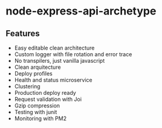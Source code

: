 # node-express-api-archetype


## Features
 - Easy editable clean architecture
 - Custom logger with file rotation and error trace
 - No transpilers, just vanilla javascript
 - Clean arquitecture
 - Deploy profiles
 - Health and status microservice
 - Clustering 
 - Production deploy ready 
 - Request validation with Joi
 - Gzip compression
 - Testing with junit
 - Monitoring with PM2
